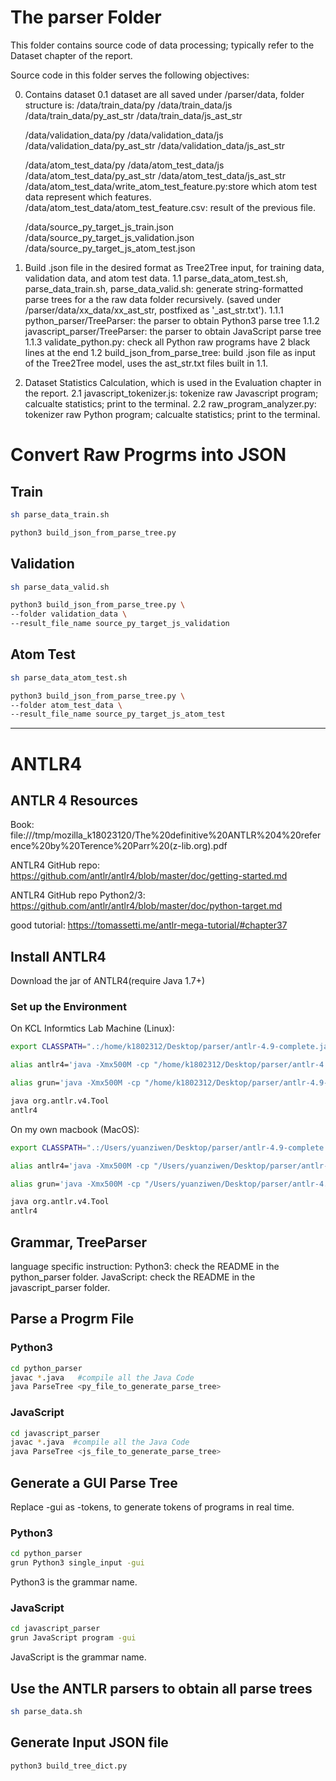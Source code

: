 # The parser Folder

This folder contains source code of data processing; typically refer to the Dataset chapter of the report.

Source code in this folder serves the following objectives:

0. Contains dataset
   0.1 dataset are all saved under /parser/data, folder structure is:
   /data/train_data/py
   /data/train_data/js
   /data/train_data/py_ast_str
   /data/train_data/js_ast_str

   /data/validation_data/py
   /data/validation_data/js
   /data/validation_data/py_ast_str
   /data/validation_data/js_ast_str

   /data/atom_test_data/py
   /data/atom_test_data/js
   /data/atom_test_data/py_ast_str
   /data/atom_test_data/js_ast_str
   /data/atom_test_data/write_atom_test_feature.py:store which atom test data represent which features.
   /data/atom_test_data/atom_test_feature.csv: result of the previous file.

   /data/source_py_target_js_train.json
   /data/source_py_target_js_validation.json
   /data/source_py_target_js_atom_test.json

1. Build .json file in the desired format as Tree2Tree input, for training data, validation data, and atom test data.
   1.1 parse_data_atom_test.sh, parse_data_train.sh, parse_data_valid.sh: generate string-formatted parse trees for a the raw data folder recursively. (saved under /parser/data/xx_data/xx_ast_str, postfixed as '\_ast_str.txt').
   1.1.1 python_parser/TreeParser: the parser to obtain Python3 parse tree
   1.1.2 javascript_parser/TreeParser: the parser to obtain JavaScript parse tree
   1.1.3 validate_python.py: check all Python raw programs have 2 black lines at the end
   1.2 build_json_from_parse_tree: build .json file as input of the Tree2Tree model, uses the ast_str.txt files built in 1.1.
2. Dataset Statistics Calculation, which is used in the Evaluation chapter in the report.
   2.1 javascript_tokenizer.js: tokenize raw Javascript program; calcualte statistics; print to the terminal.
   2.2 raw_program_analyzer.py: tokenizer raw Python program; calcualte statistics; print to the terminal.

# Convert Raw Progrms into JSON

## Train

```bash
sh parse_data_train.sh

python3 build_json_from_parse_tree.py
```

## Validation

```bash
sh parse_data_valid.sh

python3 build_json_from_parse_tree.py \
--folder validation_data \
--result_file_name source_py_target_js_validation
```

## Atom Test

```bash
sh parse_data_atom_test.sh

python3 build_json_from_parse_tree.py \
--folder atom_test_data \
--result_file_name source_py_target_js_atom_test
```

---

# ANTLR4

## ANTLR 4 Resources

Book: file:///tmp/mozilla_k18023120/The%20definitive%20ANTLR%204%20reference%20by%20Terence%20Parr%20(z-lib.org).pdf

ANTLR4 GitHub repo: https://github.com/antlr/antlr4/blob/master/doc/getting-started.md

ANTLR4 GitHub repo Python2/3: https://github.com/antlr/antlr4/blob/master/doc/python-target.md

good tutorial: https://tomassetti.me/antlr-mega-tutorial/#chapter37

## Install ANTLR4

Download the jar of ANTLR4(require Java 1.7+)

### Set up the Environment

On KCL Informtics Lab Machine (Linux):

```bash
export CLASSPATH=".:/home/k1802312/Desktop/parser/antlr-4.9-complete.jar:$CLASSPATH"

alias antlr4='java -Xmx500M -cp "/home/k1802312/Desktop/parser/antlr-4.9-complete.jar:$CLASSPATH" org.antlr.v4.Tool'

alias grun='java -Xmx500M -cp "/home/k1802312/Desktop/parser/antlr-4.9-complete.jar:$CLASSPATH" org.antlr.v4.gui.TestRig'

java org.antlr.v4.Tool
antlr4
```

On my own macbook (MacOS):

```bash
export CLASSPATH=".:/Users/yuanziwen/Desktop/parser/antlr-4.9-complete.jar:$CLASSPATH"

alias antlr4='java -Xmx500M -cp "/Users/yuanziwen/Desktop/parser/antlr-4.9-complete.jar:$CLASSPATH" org.antlr.v4.Tool'

alias grun='java -Xmx500M -cp "/Users/yuanziwen/Desktop/parser/antlr-4.9-complete.jar:$CLASSPATH" org.antlr.v4.gui.TestRig'

java org.antlr.v4.Tool
antlr4
```

## Grammar, TreeParser

language specific instruction:
Python3: check the README in the python_parser folder.
JavaScript: check the README in the javascript_parser folder.

## Parse a Progrm File

### Python3

```bash
cd python_parser
javac *.java   #compile all the Java Code
java ParseTree <py_file_to_generate_parse_tree>
```

### JavaScript

```bash
cd javascript_parser
javac *.java  #compile all the Java Code
java ParseTree <js_file_to_generate_parse_tree>
```

## Generate a GUI Parse Tree

Replace -gui as -tokens, to generate tokens of programs in real time.

### Python3

```bash
cd python_parser
grun Python3 single_input -gui
```

Python3 is the grammar name.

### JavaScript

```bash
cd javascript_parser
grun JavaScript program -gui
```

JavaScript is the grammar name.

## Use the ANTLR parsers to obtain all parse trees

```bash
sh parse_data.sh
```

## Generate Input JSON file

```bash
python3 build_tree_dict.py
```
